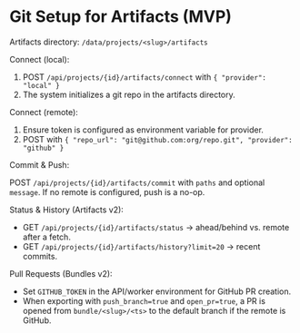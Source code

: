 # Git Setup for Artifacts (MVP)

Artifacts directory: `/data/projects/<slug>/artifacts`

Connect (local):

1. POST `/api/projects/{id}/artifacts/connect` with `{ "provider": "local" }`
2. The system initializes a git repo in the artifacts directory.

Connect (remote):

1. Ensure token is configured as environment variable for provider.
2. POST with `{ "repo_url": "git@github.com:org/repo.git", "provider": "github" }`

Commit & Push:

POST `/api/projects/{id}/artifacts/commit` with `paths` and optional `message`.
If no remote is configured, push is a no-op.

Status & History (Artifacts v2):

- GET `/api/projects/{id}/artifacts/status` → ahead/behind vs. remote after a fetch.
- GET `/api/projects/{id}/artifacts/history?limit=20` → recent commits.

Pull Requests (Bundles v2):

- Set `GITHUB_TOKEN` in the API/worker environment for GitHub PR creation.
- When exporting with `push_branch=true` and `open_pr=true`, a PR is opened from `bundle/<slug>/<ts>` to the default branch if the remote is GitHub.

